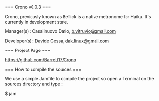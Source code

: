 === Crono v0.0.3 ===

Crono, previously known as BeTick is a native metronome for Haiku.
It's currently in development state.

Manager(s) :
Casalinuovo Dario, b.vitruvio@gmail.com

Developer(s) :
Davide Gessa, dak.linux@gmail.com

=== Project Page ===

https://github.com/Barrett17/Crono

=== How to compile the sources ===

We use a simple Jamfile to compile the project so open a Terminal
on the sources directory and type :

$ jam
